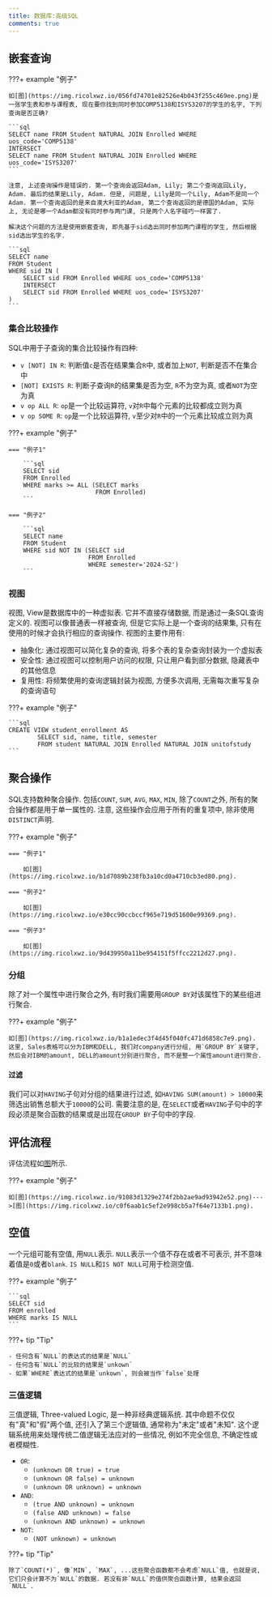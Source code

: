 ```yaml
---
title: 数据库:高级SQL
comments: true
---
```


## 嵌套查询

???+ example "例子"

    如[图](https://img.ricolxwz.io/056fd74701e82526e4b043f255c469ee.png)是一张学生表和参与课程表, 现在要你找到同时参加COMP5138和ISYS3207的学生的名字, 下列查询是否正确?

    ```sql
    SELECT name FROM Student NATURAL JOIN Enrolled WHERE uos_code='COMP5138'
    INTERSECT
    SELECT name FROM Student NATURAL JOIN Enrolled WHERE uos_code='ISYS3207'
    ```

    注意, 上述查询操作是错误的. 第一个查询会返回Adam, Lily; 第二个查询返回Lily, Adam. 最后的结果是Lily, Adam. 但是, 问题是, Lily是同一个Lily, Adam不是同一个Adam. 第一个查询返回的是来自澳大利亚的Adam, 第二个查询返回的是德国的Adam, 实际上, 无论是哪一个Adam都没有同时参与两门课, 只是两个人名字碰巧一样罢了.

    解决这个问题的方法是使用嵌套查询, 即先基于sid选出同时参加两门课程的学生, 然后根据sid选出学生的名字.

    ```sql
    SELECT name
    FROM Student
    WHERE sid IN (
        SELECT sid FROM Enrolled WHERE uos_code='COMP5138'
        INTERSECT
        SELECT sid FROM Enrolled WHERE uos_code='ISYS3207'
    )
    ```

### 集合比较操作

SQL中用于子查询的集合比较操作有四种:

- `v [NOT] IN R`: 判断值`c`是否在结果集合`R`中, 或者加上`NOT`, 判断是否不在集合中
- `[NOT] EXISTS R`: 判断子查询`R`的结果集是否为空, `R`不为空为真, 或者`NOT`为空为真
- `v op ALL R`: `op`是一个比较运算符, `v`对`R`中每个元素的比较都成立则为真
- `v op SOME R`: `op`是一个比较运算符, `v`至少对`R`中的一个元素比较成立则为真

???+ example "例子"

    === "例子1"

        ```sql
        SELECT sid
        FROM Enrolled
        WHERE marks >= ALL (SELECT marks
                            FROM Enrolled)
        ```

    === "例子2"

        ```sql
        SELECT name
        FROM Student
        WHERE sid NOT IN (SELECT sid
                          FROM Enrolled
                          WHERE semester='2024-S2')
        ```

### 视图

视图, View是数据库中的一种虚拟表. 它并不直接存储数据, 而是通过一条SQL查询定义的. 视图可以像普通表一样被查询, 但是它实际上是一个查询的结果集, 只有在使用的时候才会执行相应的查询操作. 视图的主要作用有:

- 抽象化: 通过视图可以简化复杂的查询, 将多个表的复杂查询封装为一个虚拟表
- 安全性: 通过视图可以控制用户访问的权限, 只让用户看到部分数据, 隐藏表中的其他信息
- 复用性: 将频繁使用的查询逻辑封装为视图, 方便多次调用, 无需每次重写复杂的查询语句

???+ example "例子"

    ```sql
    CREATE VIEW student_enrollment AS
            SELECT sid, name, title, semester
            FROM student NATURAL JOIN Enrolled NATURAL JOIN unitofstudy
    ``` 

## 聚合操作

SQL支持数种聚合操作. 包括`COUNT`, `SUM`, `AVG`, `MAX`, `MIN`, 除了`COUNT`之外, 所有的聚合操作都是用于单一属性的. 注意, 这些操作会应用于所有的重复项中, 除非使用`DISTINCT`声明.

???+ example "例子"

    === "例子1"

        如[图](https://img.ricolxwz.io/b1d7089b238fb3a10cd0a4710cb3ed80.png).

    === "例子2"

        如[图](https://img.ricolxwz.io/e30cc90ccbccf965e719d51600e99369.png).

    === "例子3"

        如[图](https://img.ricolxwz.io/9d439950a11be954151f5ffcc2212d27.png).

### 分组

除了对一个属性中进行聚合之外, 有时我们需要用`GROUP BY`对该属性下的某些组进行聚合.

???+ example "例子"

    如[图](https://img.ricolxwz.io/b1a1edec3f4d45f040fc471d6858c7e9.png). 这里, Sales表格可以分为IBM和DELL, 我们对company进行分组, 用`GROUP BY`关键字, 然后会对IBM的amount, DELL的amount分别进行聚合, 而不是整一个属性amount进行聚合.

#### 过滤

我们可以对`HAVING`子句对分组的结果进行过滤, 如`HAVING SUM(amount) > 10000`来筛选出销售总额大于`10000`的公司. 需要注意的是, 在`SELECT`或者`HAVING`子句中的字段必须是聚合函数的结果或是出现在`GROUP BY`子句中的字段. 

## 评估流程

评估流程如[图](https://img.ricolxwz.io/549b2dcf48909f15ac8c06a30396c35f.png)所示.

???+ example "例子"

    如[图](https://img.ricolxwz.io/91083d1329e274f2bb2ae9ad93942e52.png)--->[图](https://img.ricolxwz.io/c0f6aab1c5ef2e998cb5a7f64e7133b1.png).

## 空值

一个元组可能有空值, 用`NULL`表示. `NULL`表示一个值不存在或者不可表示, 并不意味着值是`0`或者`blank`. `IS NULL`和`IS NOT NULL`可用于检测空值. 

???+ example "例子"

    ```sql
    SELECT sid
    FROM enrolled
    WHERE marks IS NULL
    ```

???+ tip "Tip"

    - 任何含有`NULL`的表达式的结果是`NULL`
    - 任何含有`NULL`的比较的结果是`unkown`
    - 如果`WHERE`表达式的结果是`unkown`, 则会被当作`false`处理

### 三值逻辑

三值逻辑, Three-valued Logic, 是一种非经典逻辑系统. 其中命题不仅仅有"真"和"假"两个值, 还引入了第三个逻辑值, 通常称为"未定"或者"未知". 这个逻辑系统用来处理传统二值逻辑无法应对的一些情况, 例如不完全信息, 不确定性或者模糊性.

- `OR`:
    - `(unknown OR true) = true`
    - `(unknown OR false) = unknown`
    - `(unknown OR unknown) = unknown`
- `AND`:
    - `(true AND unknown) = unknown`
    - `(false AND unknown) = false`
    - `(unknown AND unknown) = unknown`
- `NOT`:
    - `(NOT unknown) = unknown`

???+ tip "Tip"

    除了`COUNT(*)`, 像`MIN`, `MAX`, ...这些聚合函数都不会考虑`NULL`值, 也就是说, 它们只会计算不为`NULL`的数据. 若没有非`NULL`的值供聚合函数计算, 结果会返回`NULL`.